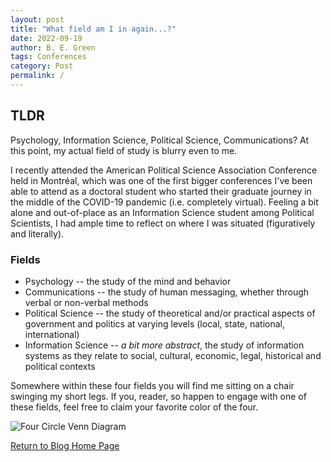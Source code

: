 ```yaml
---
layout: post  
title: "What field am I in again...?"
date: 2022-09-19
author: B. E. Green
tags: Conferences
category: Post
permalink: /
---
```


## TLDR

  Psychology, Information Science, Political Science, Communications? At this point, my actual field of study is blurry even to me. 
  
  I recently attended the American Political Science Association Conference held in Montréal, which was one of the first bigger conferences I've been able to attend as a doctoral student who started their graduate journey in the middle of the COVID-19 pandemic (i.e. completely virtual). Feeling a bit alone and out-of-place as an Information Science student among Political Scientists, I had ample time to reflect on where I was situated (figuratively and literally).
  
### Fields

  + Psychology -- the study of the mind and behavior
  + Communications -- the study of human messaging, whether through verbal or non-verbal methods
  + Political Science -- the study of theoretical and/or practical aspects of government and politics at varying levels (local, state, national, international)
  + Information Science -- *a bit more abstract*, the study of information systems as they relate to social, cultural, economic, legal, historical and political contexts
  
  Somewhere within these four fields you will find me sitting on a chair swinging my short legs. If you, reader, so happen to engage with one of these fields, feel free to claim your favorite color of the four.
  
![Four Circle Venn Diagram](https://bregreen.github.io/assets/img/fields_of_science.png)
  

  
  
  [Return to Blog Home Page](./blog.html#)
